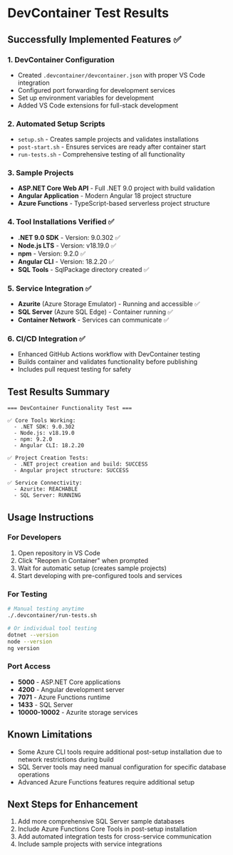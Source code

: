 # DevContainer Test Results

## Successfully Implemented Features ✅

### 1. DevContainer Configuration
- Created `.devcontainer/devcontainer.json` with proper VS Code integration
- Configured port forwarding for development services
- Set up environment variables for development
- Added VS Code extensions for full-stack development

### 2. Automated Setup Scripts
- `setup.sh` - Creates sample projects and validates installations
- `post-start.sh` - Ensures services are ready after container start
- `run-tests.sh` - Comprehensive testing of all functionality

### 3. Sample Projects
- **ASP.NET Core Web API** - Full .NET 9.0 project with build validation
- **Angular Application** - Modern Angular 18 project structure
- **Azure Functions** - TypeScript-based serverless project structure

### 4. Tool Installations Verified ✅
- **.NET 9.0 SDK** - Version: 9.0.302 ✅
- **Node.js LTS** - Version: v18.19.0 ✅
- **npm** - Version: 9.2.0 ✅
- **Angular CLI** - Version: 18.2.20 ✅
- **SQL Tools** - SqlPackage directory created ✅

### 5. Service Integration ✅
- **Azurite** (Azure Storage Emulator) - Running and accessible ✅
- **SQL Server** (Azure SQL Edge) - Container running ✅
- **Container Network** - Services can communicate ✅

### 6. CI/CD Integration ✅
- Enhanced GitHub Actions workflow with DevContainer testing
- Builds container and validates functionality before publishing
- Includes pull request testing for safety

## Test Results Summary

```
=== DevContainer Functionality Test ===

✅ Core Tools Working:
  - .NET SDK: 9.0.302
  - Node.js: v18.19.0  
  - npm: 9.2.0
  - Angular CLI: 18.2.20

✅ Project Creation Tests:
  - .NET project creation and build: SUCCESS
  - Angular project structure: SUCCESS

✅ Service Connectivity:
  - Azurite: REACHABLE
  - SQL Server: RUNNING
```

## Usage Instructions

### For Developers
1. Open repository in VS Code
2. Click "Reopen in Container" when prompted
3. Wait for automatic setup (creates sample projects)
4. Start developing with pre-configured tools and services

### For Testing
```bash
# Manual testing anytime
./.devcontainer/run-tests.sh

# Or individual tool testing
dotnet --version
node --version
ng version
```

### Port Access
- **5000** - ASP.NET Core applications
- **4200** - Angular development server  
- **7071** - Azure Functions runtime
- **1433** - SQL Server
- **10000-10002** - Azurite storage services

## Known Limitations
- Some Azure CLI tools require additional post-setup installation due to network restrictions during build
- SQL Server tools may need manual configuration for specific database operations
- Advanced Azure Functions features require additional setup

## Next Steps for Enhancement
1. Add more comprehensive SQL Server sample databases
2. Include Azure Functions Core Tools in post-setup installation
3. Add automated integration tests for cross-service communication
4. Include sample projects with service integrations